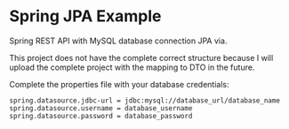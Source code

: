 # Spring JPA Example

Spring REST API with MySQL database connection JPA via.

This project does not have the complete correct structure because I will upload the complete project with the mapping to DTO in the future.

Complete the properties file with your database credentials:

````
spring.datasource.jdbc-url = jdbc:mysql://database_url/database_name
spring.datasource.username = database_username
spring.datasource.password = database_password
````